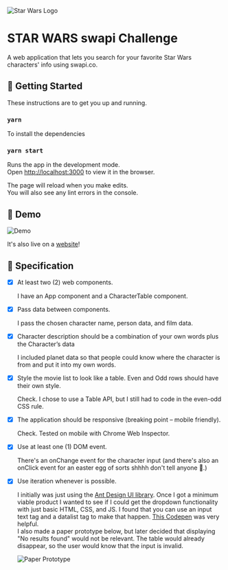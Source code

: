 ![Star Wars Logo](https://upload.wikimedia.org/wikipedia/commons/thumb/6/6c/Star_Wars_Logo.svg/694px-Star_Wars_Logo.svg.png)
# STAR WARS swapi Challenge
A web application that lets you search for your favorite Star Wars characters' info using swapi.co.

## 🚀 Getting Started
These instructions are to get you up and running.

### `yarn`
To install the dependencies

### `yarn start`
Runs the app in the development mode.<br />
Open [http://localhost:3000](http://localhost:3000) to view it in the browser.

The page will reload when you make edits.<br />
You will also see any lint errors in the console.

## 🎁 Demo
![Demo](https://media.giphy.com/media/SYpGmAZYXcSAcchCzx/giphy.gif)

It's also live on a [website](https://star-wars-directory-challenge.netlify.com/)!

## 📝 Specification
- [x] At least two (2) web components.

    I have an App component and a CharacterTable component.
- [x] Pass data between components.

    I pass the chosen character name, person data, and film data.
- [x] Character description should be a combination of your own words plus the Character’s data

   I included planet data so that people could know where the character is from and put it into my own words.
- [x] Style the movie list to look like a table. Even and Odd rows should have their own style.

    Check. I chose to use a Table API, but I still had to code in the even-odd CSS rule.
- [x] The application should be responsive (breaking point – mobile friendly).

    Check. Tested on mobile with Chrome Web Inspector.
- [x] Use at least one (1) DOM event.

    There's an onChange event for the character input (and there's also an onClick event for an easter egg of sorts shhhh don't tell anyone 👀.)
- [x] Use iteration whenever is possible.

    I initially was just using the [Ant Design UI library](https://ant.design/). Once I got a minimum viable product I wanted to see if I could get the dropdown functionality with just basic HTML, CSS, and JS. I found that you can use an input text tag and a datalist tag to make that happen. [This Codepen](https://codepen.io/BTM/pen/ZKxKPo?editors=1111) was very helpful.
    
    I also made a paper prototype below, but later decided that displaying "No results found" would not be relevant. The table would already disappear, so the user would know that the input is invalid.
    
    ![Paper Prototype](https://i.ibb.co/C0MJgzN/IMG-3586-1.jpg)
